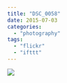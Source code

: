 ```yaml
---
title: "DSC_0058"
date: 2015-07-03
categories: 
  - "photography"
tags: 
  - "flickr"
  - "ifttt"
---
```


![](https://farm1.staticflickr.com/259/19202710778_b63a94e38e_b.jpg)
